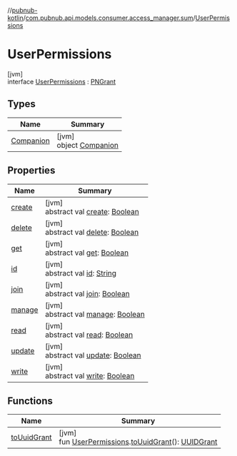 //[pubnub-kotlin](../../../index.md)/[com.pubnub.api.models.consumer.access_manager.sum](../index.md)/[UserPermissions](index.md)

# UserPermissions

[jvm]\
interface [UserPermissions](index.md) : [PNGrant](../../com.pubnub.api.models.consumer.access_manager.v3/-p-n-grant/index.md)

## Types

| Name | Summary |
|---|---|
| [Companion](-companion/index.md) | [jvm]<br>object [Companion](-companion/index.md) |

## Properties

| Name | Summary |
|---|---|
| [create](../../com.pubnub.api.models.consumer.access_manager.v3/-p-n-grant/create.md) | [jvm]<br>abstract val [create](../../com.pubnub.api.models.consumer.access_manager.v3/-p-n-grant/create.md): [Boolean](https://kotlinlang.org/api/latest/jvm/stdlib/kotlin/-boolean/index.html) |
| [delete](../../com.pubnub.api.models.consumer.access_manager.v3/-p-n-grant/delete.md) | [jvm]<br>abstract val [delete](../../com.pubnub.api.models.consumer.access_manager.v3/-p-n-grant/delete.md): [Boolean](https://kotlinlang.org/api/latest/jvm/stdlib/kotlin/-boolean/index.html) |
| [get](../../com.pubnub.api.models.consumer.access_manager.v3/-p-n-grant/get.md) | [jvm]<br>abstract val [get](../../com.pubnub.api.models.consumer.access_manager.v3/-p-n-grant/get.md): [Boolean](https://kotlinlang.org/api/latest/jvm/stdlib/kotlin/-boolean/index.html) |
| [id](../../com.pubnub.api.models.consumer.access_manager.v3/-p-n-grant/id.md) | [jvm]<br>abstract val [id](../../com.pubnub.api.models.consumer.access_manager.v3/-p-n-grant/id.md): [String](https://kotlinlang.org/api/latest/jvm/stdlib/kotlin/-string/index.html) |
| [join](../../com.pubnub.api.models.consumer.access_manager.v3/-p-n-grant/join.md) | [jvm]<br>abstract val [join](../../com.pubnub.api.models.consumer.access_manager.v3/-p-n-grant/join.md): [Boolean](https://kotlinlang.org/api/latest/jvm/stdlib/kotlin/-boolean/index.html) |
| [manage](../../com.pubnub.api.models.consumer.access_manager.v3/-p-n-grant/manage.md) | [jvm]<br>abstract val [manage](../../com.pubnub.api.models.consumer.access_manager.v3/-p-n-grant/manage.md): [Boolean](https://kotlinlang.org/api/latest/jvm/stdlib/kotlin/-boolean/index.html) |
| [read](../../com.pubnub.api.models.consumer.access_manager.v3/-p-n-grant/read.md) | [jvm]<br>abstract val [read](../../com.pubnub.api.models.consumer.access_manager.v3/-p-n-grant/read.md): [Boolean](https://kotlinlang.org/api/latest/jvm/stdlib/kotlin/-boolean/index.html) |
| [update](../../com.pubnub.api.models.consumer.access_manager.v3/-p-n-grant/update.md) | [jvm]<br>abstract val [update](../../com.pubnub.api.models.consumer.access_manager.v3/-p-n-grant/update.md): [Boolean](https://kotlinlang.org/api/latest/jvm/stdlib/kotlin/-boolean/index.html) |
| [write](../../com.pubnub.api.models.consumer.access_manager.v3/-p-n-grant/write.md) | [jvm]<br>abstract val [write](../../com.pubnub.api.models.consumer.access_manager.v3/-p-n-grant/write.md): [Boolean](https://kotlinlang.org/api/latest/jvm/stdlib/kotlin/-boolean/index.html) |

## Functions

| Name | Summary |
|---|---|
| [toUuidGrant](../to-uuid-grant.md) | [jvm]<br>fun [UserPermissions](index.md).[toUuidGrant](../to-uuid-grant.md)(): [UUIDGrant](../../com.pubnub.api.models.consumer.access_manager.v3/-u-u-i-d-grant/index.md) |
